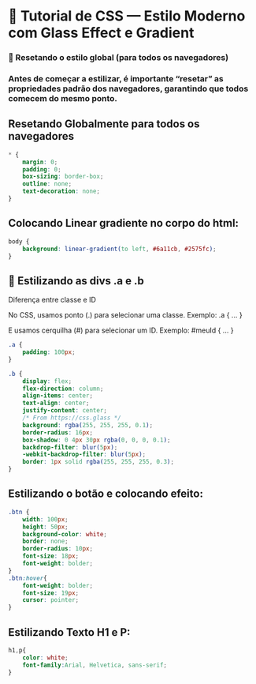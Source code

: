 # 🎨 Tutorial de CSS — Estilo Moderno com Glass Effect e Gradient
### 🔧 Resetando o estilo global (para todos os navegadores)

### Antes de começar a estilizar, é importante “resetar” as propriedades padrão dos navegadores, garantindo que todos comecem do mesmo ponto.

## Resetando Globalmente para todos os navegadores
```css
* {
    margin: 0;
    padding: 0;
    box-sizing: border-box;
    outline: none;
    text-decoration: none;
}
```

## Colocando Linear gradiente no corpo do html:

```css
body {
    background: linear-gradient(to left, #6a11cb, #2575fc);
}
```

## 🧱 Estilizando as divs .a e .b
Diferença entre classe e ID

No CSS, usamos ponto (.) para selecionar uma classe.
Exemplo: .a { ... }

E usamos cerquilha (#) para selecionar um ID.
Exemplo: #meuId { ... }

```css
.a {
    padding: 100px;
}

.b {
    display: flex;
    flex-direction: column;
    align-items: center;
    text-align: center;
    justify-content: center;
    /* From https://css.glass */
    background: rgba(255, 255, 255, 0.1);
    border-radius: 16px;
    box-shadow: 0 4px 30px rgba(0, 0, 0, 0.1);
    backdrop-filter: blur(5px);
    -webkit-backdrop-filter: blur(5px);
    border: 1px solid rgba(255, 255, 255, 0.3);
}
```

## Estilizando o botão e colocando efeito:

```css
.btn {
    width: 100px;
    height: 50px;
    background-color: white;
    border: none;
    border-radius: 10px;
    font-size: 18px;
    font-weight: bolder;
}
.btn:hover{
    font-weight: bolder;
    font-size: 19px;
    cursor: pointer;
}
```

## Estilizando Texto H1 e P:

```css
h1,p{
    color: white;
    font-family:Arial, Helvetica, sans-serif;
}
```

